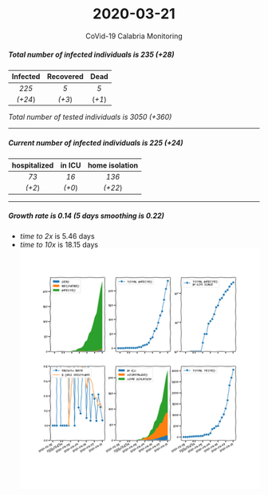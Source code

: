 <div align='center'>

# 2020-03-21
CoVid-19 Calabria Monitoring
</div>

##### Total number of infected individuals is 235 (+28)
Infected | Recovered | Dead
:---: | :---: | :---:
*225* | *5* | *5*
*(+24*) | *(+3*) | (*+1*)

*Total number of tested individuals is 3050 (+360)*
***
##### Current number of infected individuals is 225 (+24)
hospitalized | in ICU | home isolation
:---: | :---: | :---:
*73* |*16* |*136*
*(+2*) |*(+0*) |*(+22*)
***
##### Growth rate is 0.14 (5 days smoothing is 0.22)
- *time to 2x* is 5.46 days
- *time to 10x* is 18.15 days
![stats][stats]

[stats]: stats_Calabria.png
